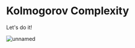 # Kolmogorov Complexity

Let's do it!


![unnamed](https://cloud.githubusercontent.com/assets/2357755/22844229/177f4ffa-efab-11e6-9c27-e461bbba05d7.jpg)
